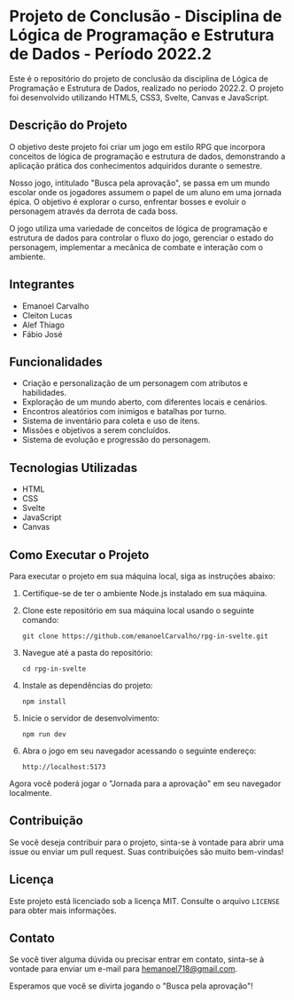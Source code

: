 # Projeto de Conclusão - Disciplina de Lógica de Programação e Estrutura de Dados - Período 2022.2

Este é o repositório do projeto de conclusão da disciplina de Lógica de Programação e Estrutura de Dados, realizado no período 2022.2. O projeto foi desenvolvido utilizando HTML5, CSS3, Svelte, Canvas e JavaScript.

## Descrição do Projeto

O objetivo deste projeto foi criar um jogo em estilo RPG que incorpora conceitos de lógica de programação e estrutura de dados, demonstrando a aplicação prática dos conhecimentos adquiridos durante o semestre.

Nosso jogo, intitulado "Busca pela aprovação", se passa em um mundo escolar onde os jogadores assumem o papel de um aluno em uma jornada épica. O objetivo é explorar o curso, enfrentar  bosses e evoluir o personagem através da derrota de cada boss.

O jogo utiliza uma variedade de conceitos de lógica de programação e estrutura de dados para controlar o fluxo do jogo, gerenciar o estado do personagem, implementar a mecânica de combate e interação com o ambiente.

## Integrantes

- Emanoel Carvalho
- Cleiton Lucas
- Alef Thiago
- Fábio José

## Funcionalidades

- Criação e personalização de um personagem com atributos e habilidades.
- Exploração de um mundo aberto, com diferentes locais e cenários.
- Encontros aleatórios com inimigos e batalhas por turno.
- Sistema de inventário para coleta e uso de itens.
- Missões e objetivos a serem concluídos.
- Sistema de evolução e progressão do personagem.

## Tecnologias Utilizadas

- HTML
- CSS
- Svelte
- JavaScript
- Canvas

## Como Executar o Projeto

Para executar o projeto em sua máquina local, siga as instruções abaixo:

1. Certifique-se de ter o ambiente Node.js instalado em sua máquina.
2. Clone este repositório em sua máquina local usando o seguinte comando:

   ```
   git clone https://github.com/emanoelCarvalho/rpg-in-svelte.git
   ```

3. Navegue até a pasta do repositório:

   ```
   cd rpg-in-svelte
   ```

4. Instale as dependências do projeto:

   ```
   npm install
   ```

5. Inicie o servidor de desenvolvimento:

   ```
   npm run dev
   ```

6. Abra o jogo em seu navegador acessando o seguinte endereço:

   ```
   http://localhost:5173
   ```

Agora você poderá jogar o "Jornada para a aprovação" em seu navegador localmente.

## Contribuição

Se você deseja contribuir para o projeto, sinta-se à vontade para abrir uma issue ou enviar um pull request. Suas contribuições são muito bem-vindas!

## Licença

Este projeto está licenciado sob a licença MIT. Consulte o arquivo `LICENSE` para obter mais informações.

## Contato

Se você tiver alguma dúvida ou precisar entrar em contato, sinta-se à vontade para enviar um e-mail para 
hemanoel718@gmail.com.

Esperamos que você se divirta jogando o "Busca pela aprovação"!
